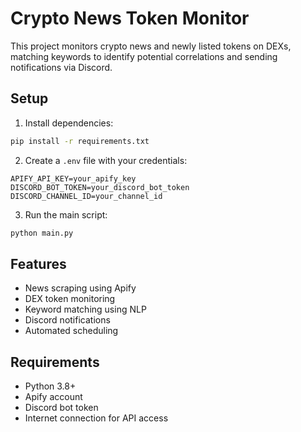 # Crypto News Token Monitor

This project monitors crypto news and newly listed tokens on DEXs, matching keywords to identify potential correlations and sending notifications via Discord.

## Setup

1. Install dependencies:
```bash
pip install -r requirements.txt
```

2. Create a `.env` file with your credentials:
```
APIFY_API_KEY=your_apify_key
DISCORD_BOT_TOKEN=your_discord_bot_token
DISCORD_CHANNEL_ID=your_channel_id
```

3. Run the main script:
```bash
python main.py
```

## Features

- News scraping using Apify
- DEX token monitoring
- Keyword matching using NLP
- Discord notifications
- Automated scheduling

## Requirements

- Python 3.8+
- Apify account
- Discord bot token
- Internet connection for API access
